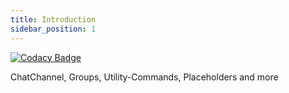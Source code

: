 ```yaml
---
title: Introduction
sidebar_position: 1
---
```


[![Codacy Badge](https://app.codacy.com/project/badge/Grade/04a36ea6843b424cad036d849b60505d)](https://www.codacy.com?utm_source=github.com&amp;utm_medium=referral&amp;utm_content=DRE2N/Aergia&amp;utm_campaign=Badge_Grade)

ChatChannel, Groups, Utility-Commands, Placeholders and more

